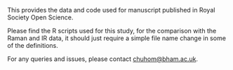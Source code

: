 
This provides the data and code used for manuscript published in Royal Society Open Science.

Please find the R scripts used for this study, for the comparison with the Raman and IR data, it should just require a simple file name change in some of the definitions. 

For any queries and issues, please contact chuhom@bham.ac.uk.
